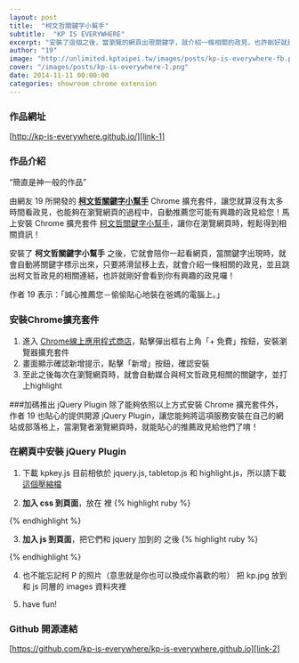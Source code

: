 ```yaml
---
layout: post
title:  "柯文哲關鍵字小幫手"
subtitle:  "KP IS EVERYWHERE"
excerpt: "安裝了這個之後，當瀏覽的網頁出現關鍵字，就介紹一條相關的政見，也許剛好就是你有興趣的政見囉！"
author: "19"
image: "http://unlimited.kptaipei.tw/images/posts/kp-is-everywhere-fb.png"
cover: "/images/posts/kp-is-everywhere-1.png"
date: 2014-11-11 00:00:00
categories: showroom chrome extension
---
```


[link-1]: http://kp-is-everywhere.github.io/
[link-2]: https://github.com/kp-is-everywhere/kp-is-everywhere.github.io
[link-3]: https://chrome.google.com/webstore/detail/moldcnjkjmceelkphffaeoodjknbnfhn
[link-4]: http://kp-is-everywhere.github.io/files/example.zip

### 作品網址
[http://kp-is-everywhere.github.io/][link-1]

### 作品介紹

<q class="right">簡直是神一般的作品</q>

由網友 19 所開發的 **[柯文哲關鍵字小幫手][link-1]** Chrome 擴充套件，讓您就算沒有太多時間看政見，也能夠在瀏覽網頁的過程中，自動推薦您可能有興趣的政見給您！馬上安裝 Chrome 擴充套件 [柯文哲關鍵字小幫手][link-3]，讓你在瀏覽網頁時，輕鬆得到相關資訊！

安裝了 <strong>柯文哲關鍵字小幫手</strong> 之後，它就會陪你一起看網頁，當關鍵字出現時，就會自動將關鍵字標示出來，只要將滑鼠移上去，就會介紹一條相關的政見，並且跳出柯文哲政見的相關連結，也許就剛好會看到你有興趣的政見囉！

作者 19 表示：「誠心推薦您－偷偷貼心地裝在爸媽的電腦上。」


### 安裝Chrome擴充套件
1. 進入 [Chrome線上應用程式商店][link-3]，點擊彈出框右上角「+ 免費」按鈕，安裝瀏覽器擴充套件
2. 畫面顯示確認新增提示，點擊「新增」按鈕，確認安裝
3. 至此之後每次在瀏覽網頁時，就會自動媒合與柯文哲政見相關的關鍵字，並打上highlight


###加碼推出 jQuery Plugin
除了能夠依照以上方式安裝 Chrome 擴充套件外，作者 19 也貼心的提供開源 jQuery Plugin，讓您能夠將這項服務安裝在自己的網站或部落格上，當瀏覽者瀏覽網頁時，就能貼心的推薦政見給他們了唷！


### 在網頁中安裝 jQuery Plugin
1. 下載 kpkey.js 目前相依於 jquery.js, tabletop.js 和 highlight.js，所以請下載[這個壓縮檔][link-4]

2. <strong>加入 css 到頁面</strong>，放在 <head></head> 裡
{% highlight ruby %}
<head>
  <link href="css/kp-highlight.css" media="screen" rel="stylesheet" type="text/css" />
</head>
{% endhighlight %}

3. <strong>加入 js 到頁面</strong>，把它們和 jquery 加到的 </body> 之後
{% highlight ruby %}
<script src="js/jquery-2.1.1.min.js" type="text/javascript"></script>
<script src="js/tabletop.js" type="text/javascript"></script>
<script src="js/highlight.js" type="text/javascript"></script>
<script src="js/kpkey.js" type="text/javascript"></script>
<script type="text/javascript">
    $('.example').kpkey();
    // .example 是要搜尋的元素，也可以用 $('body') 做全頁搜尋
</script>
{% endhighlight %}

4. 也不能忘記柯 P 的照片（意思就是你也可以換成你喜歡的啦）
   把 kp.jpg 放到和 js 同層的 images 資料夾裡

5. have fun!


### Github 開源連結
[https://github.com/kp-is-everywhere/kp-is-everywhere.github.io][link-2]
